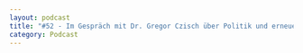 ```yaml
---
layout: podcast
title: "#52 - Im Gespräch mit Dr. Gregor Czisch über Politik und erneuerbare Energien"
category: Podcast
---
```


<p><script class="podigee-podcast-player" src="https://cdn.podigee.com/podcast-player/javascripts/podigee-podcast-player.js" data-configuration="https://interviews-4-future.podigee.io/52-i4f/embed?context=external"></script></p>
